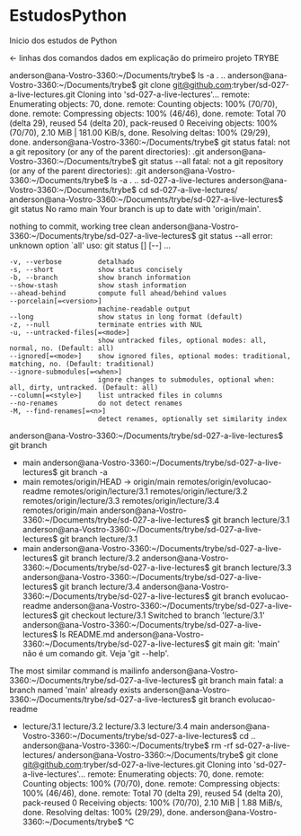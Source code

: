# EstudosPython
Inicio dos estudos de Python

<- linhas dos comandos dados em explicação do primeiro projeto TRYBE


anderson@ana-Vostro-3360:~/Documents/trybe$ ls -a
.  ..
anderson@ana-Vostro-3360:~/Documents/trybe$ git clone git@github.com:tryber/sd-027-a-live-lectures.git
Cloning into 'sd-027-a-live-lectures'...
remote: Enumerating objects: 70, done.
remote: Counting objects: 100% (70/70), done.
remote: Compressing objects: 100% (46/46), done.
remote: Total 70 (delta 29), reused 54 (delta 20), pack-reused 0
Receiving objects: 100% (70/70), 2.10 MiB | 181.00 KiB/s, done.
Resolving deltas: 100% (29/29), done.
anderson@ana-Vostro-3360:~/Documents/trybe$ git status
fatal: not a git repository (or any of the parent directories): .git
anderson@ana-Vostro-3360:~/Documents/trybe$ git status --all
fatal: not a git repository (or any of the parent directories): .git
anderson@ana-Vostro-3360:~/Documents/trybe$ ls -a
.  ..  sd-027-a-live-lectures
anderson@ana-Vostro-3360:~/Documents/trybe$ cd sd-027-a-live-lectures/
anderson@ana-Vostro-3360:~/Documents/trybe/sd-027-a-live-lectures$ git status
No ramo main
Your branch is up to date with 'origin/main'.

nothing to commit, working tree clean
anderson@ana-Vostro-3360:~/Documents/trybe/sd-027-a-live-lectures$ git status --all
error: unknown option `all'
uso: git status [<options>] [--] <pathspec>...

    -v, --verbose         detalhado
    -s, --short           show status concisely
    -b, --branch          show branch information
    --show-stash          show stash information
    --ahead-behind        compute full ahead/behind values
    --porcelain[=<version>]
                          machine-readable output
    --long                show status in long format (default)
    -z, --null            terminate entries with NUL
    -u, --untracked-files[=<mode>]
                          show untracked files, optional modes: all, normal, no. (Default: all)
    --ignored[=<mode>]    show ignored files, optional modes: traditional, matching, no. (Default: traditional)
    --ignore-submodules[=<when>]
                          ignore changes to submodules, optional when: all, dirty, untracked. (Default: all)
    --column[=<style>]    list untracked files in columns
    --no-renames          do not detect renames
    -M, --find-renames[=<n>]
                          detect renames, optionally set similarity index

anderson@ana-Vostro-3360:~/Documents/trybe/sd-027-a-live-lectures$ git branch
* main
anderson@ana-Vostro-3360:~/Documents/trybe/sd-027-a-live-lectures$ git branch -a
* main
  remotes/origin/HEAD -> origin/main
  remotes/origin/evolucao-readme
  remotes/origin/lecture/3.1
  remotes/origin/lecture/3.2
  remotes/origin/lecture/3.3
  remotes/origin/lecture/3.4
  remotes/origin/main
anderson@ana-Vostro-3360:~/Documents/trybe/sd-027-a-live-lectures$ git branch lecture/3.1
anderson@ana-Vostro-3360:~/Documents/trybe/sd-027-a-live-lectures$ git branch
  lecture/3.1
* main
anderson@ana-Vostro-3360:~/Documents/trybe/sd-027-a-live-lectures$ git branch lecture/3.2
anderson@ana-Vostro-3360:~/Documents/trybe/sd-027-a-live-lectures$ git branch lecture/3.3
anderson@ana-Vostro-3360:~/Documents/trybe/sd-027-a-live-lectures$ git branch lecture/3.4
anderson@ana-Vostro-3360:~/Documents/trybe/sd-027-a-live-lectures$ git branch evolucao-readme
anderson@ana-Vostro-3360:~/Documents/trybe/sd-027-a-live-lectures$ git checkout lecture/3.1
Switched to branch 'lecture/3.1'
anderson@ana-Vostro-3360:~/Documents/trybe/sd-027-a-live-lectures$ ls
README.md
anderson@ana-Vostro-3360:~/Documents/trybe/sd-027-a-live-lectures$ git main
git: 'main' não é um comando git. Veja 'git --help'.

The most similar command is
	mailinfo
anderson@ana-Vostro-3360:~/Documents/trybe/sd-027-a-live-lectures$ git branch main 
fatal: a branch named 'main' already exists
anderson@ana-Vostro-3360:~/Documents/trybe/sd-027-a-live-lectures$ git branch
  evolucao-readme
* lecture/3.1
  lecture/3.2
  lecture/3.3
  lecture/3.4
  main
anderson@ana-Vostro-3360:~/Documents/trybe/sd-027-a-live-lectures$ cd ..
anderson@ana-Vostro-3360:~/Documents/trybe$ rm -rf sd-027-a-live-lectures/
anderson@ana-Vostro-3360:~/Documents/trybe$ git clone git@github.com:tryber/sd-027-a-live-lectures.git
Cloning into 'sd-027-a-live-lectures'...
remote: Enumerating objects: 70, done.
remote: Counting objects: 100% (70/70), done.
remote: Compressing objects: 100% (46/46), done.
remote: Total 70 (delta 29), reused 54 (delta 20), pack-reused 0
Receiving objects: 100% (70/70), 2.10 MiB | 1.88 MiB/s, done.
Resolving deltas: 100% (29/29), done.
anderson@ana-Vostro-3360:~/Documents/trybe$ ^C
